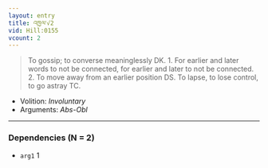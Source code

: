 ```yaml
---
layout: entry
title: འཁྱལ་√2
vid: Hill:0155
vcount: 2
---
```

> To gossip; to converse meaninglessly DK\. 1\. For earlier and later words to not be connected, for earlier and later to not be connected\. 2\. To move away from an earlier position DS\. To lapse, to lose control, to go astray TC\.

* Volition: _Involuntary_
* Arguments: _Abs-Obl_

---

### Dependencies (N = 2)
* `arg1` 1
